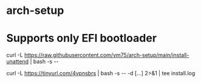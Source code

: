 # arch-setup

# Supports only EFI bootloader

curl -L https://raw.githubusercontent.com/vm75/arch-setup/main/install-unattend | bash -s -- <args>

curl -L https://tinyurl.com/4vpnsbrs | bash -s -- -d <device> [...] 2>&1 | tee install.log